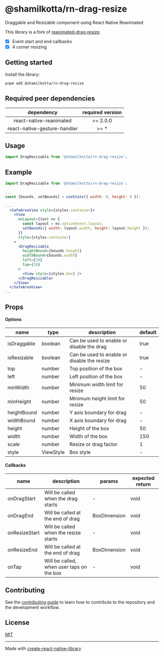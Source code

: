 # @shamilkotta/rn-drag-resize

Draggable and Resizable component using React Native Reanimated

This library is a fork of [reanimated-drag-resize](https://github.com/fateh999/reanimated-drag-resize).

- [x] Event start and end callbacks
- [x] 4 corner resizing

## Getting started

Install the library:

```bash
pnpm add @shamilkotta/rn-drag-resize
```

## Required peer dependencies

|          dependency          | required version |
| :--------------------------: | :--------------: |
|   react-native-reanimated    |    \>= 2.0.0     |
| react-native-gesture-handler |      \>= \*      |

## Usage

```javascript
import DragResizable from '@shamilkotta/rn-drag-resize';
```

## Example

```jsx
import DragResizable from '@shamilkotta/rn-drag-resize';

...
const [bounds, setBounds] = useState({ width: 0, height: 0 });

...
  <SafeAreaView style={styles.container}>
    <View
      onLayout={(ev) => {
        const layout = ev.nativeEvent.layout;
        setBounds({ width: layout.width, height: layout.height });
      }}
      style={styles.container}
    >
      <DragResizable
        heightBound={bounds.height}
        widthBound={bounds.width}
        left={10}
        top={10}
      >
        <View style={styles.box} />
      </DragResizable>
    </View>
  </SafeAreaView>
...
```

## Props

#### Options

| name        | type      | description                                 | default |
| ----------- | --------- | ------------------------------------------- | ------- |
| isDraggable | boolean   | Can be used to enable or disable the drag   | true    |
| isResizable | boolean   | Can be used to enable or disable the resize | true    |
| top         | number    | Top position of the box                     | -       |
| left        | number    | Left position of the box                    | -       |
| minWidth    | number    | Minimum width limit for resize              | 50      |
| minHeight   | number    | Minimum height limit for resize             | 50      |
| heightBound | number    | Y axis boundary for drag                    | -       |
| widthBound  | number    | X axis boundary for drag                    | -       |
| height      | number    | Height of the box                           | 50      |
| width       | number    | Width of the box                            | 150     |
| scale       | number    | Resize or drag factor                       | 1       |
| style       | ViewStyle | Box style                                   | -       |

#### Callbacks

| name          | description                               | params       | expected return |
| ------------- | ----------------------------------------- | ------------ | --------------- |
| onDragStart   | Will be called when the drag starts       | -            | void            |
| onDragEnd     | Will be called at the end of drag         | BoxDimension | void            |
| onResizeStart | Will be called when the resize starts     | -            | void            |
| onResizeEnd   | Will be called at the end of drag         | BoxDimension | void            |
| onTap         | Will be called, when user taps on the box | -            | void            |

## Contributing

See the [contributing guide](CONTRIBUTING.md) to learn how to contribute to the repository and the development workflow.

## License

[MIT](LICENSE)

---

Made with [create-react-native-library](https://github.com/callstack/react-native-builder-bob)
